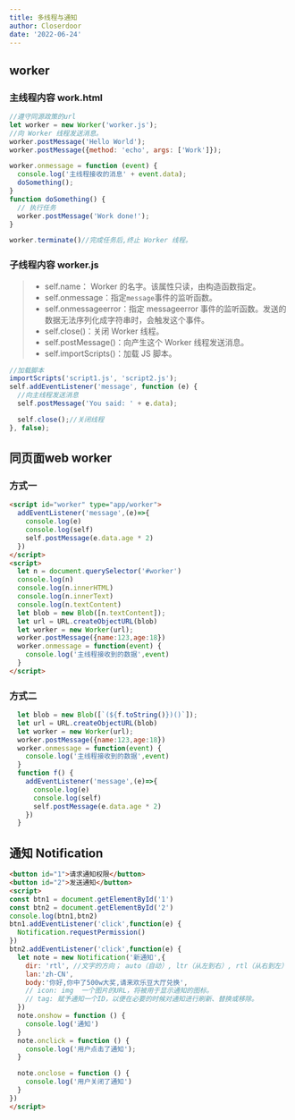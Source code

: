 ```yaml
---
title: 多线程与通知
author: Closerdoor
date: '2022-06-24'
---
```


## worker
### 主线程内容 work.html
```js
//遵守同源政策的url
let worker = new Worker('worker.js');
//向 Worker 线程发送消息。
worker.postMessage('Hello World');
worker.postMessage({method: 'echo', args: ['Work']});

worker.onmessage = function (event) {
  console.log('主线程接收的消息' + event.data);
  doSomething();
}
function doSomething() {
  // 执行任务
  worker.postMessage('Work done!');
}

worker.terminate()//完成任务后,终止 Worker 线程。
```
### 子线程内容 worker.js
> - self.name： Worker 的名字。该属性只读，由构造函数指定。
> - self.onmessage：指定`message`事件的监听函数。
> - self.onmessageerror：指定 messageerror 事件的监听函数。发送的数据无法序列化成字符串时，会触发这个事件。
> - self.close()：关闭 Worker 线程。
> - self.postMessage()：向产生这个 Worker 线程发送消息。
> - self.importScripts()：加载 JS 脚本。

```js
//加载脚本
importScripts('script1.js', 'script2.js');
self.addEventListener('message', function (e) {
  //向主线程发送消息
  self.postMessage('You said: ' + e.data);

  self.close();//关闭线程
}, false);
```
## 同页面web worker
### 方式一
```html
<script id="worker" type="app/worker">
  addEventListener('message',(e)=>{
    console.log(e)
    console.log(self)
    self.postMessage(e.data.age * 2)
  })
</script>
<script>
  let n = document.querySelector('#worker')
  console.log(n)
  console.log(n.innerHTML)
  console.log(n.innerText)
  console.log(n.textContent)
  let blob = new Blob([n.textContent]);
  let url = URL.createObjectURL(blob)
  let worker = new Worker(url);
  worker.postMessage({name:123,age:18})
  worker.onmessage = function(event) {
    console.log('主线程接收到的数据',event)
  }
</script>
```
### 方式二
```js
  let blob = new Blob([`(${f.toString()})()`]);
  let url = URL.createObjectURL(blob)
  let worker = new Worker(url);
  worker.postMessage({name:123,age:18})
  worker.onmessage = function(event) {
    console.log('主线程接收到的数据',event)
  }
  function f() {
    addEventListener('message',(e)=>{
      console.log(e)
      console.log(self)
      self.postMessage(e.data.age * 2)
    })
  }
```

## 通知 Notification
```html
<button id="1">请求通知权限</button>
<button id="2">发送通知</button>
<script>
const btn1 = document.getElementById('1')
const btn2 = document.getElementById('2')
console.log(btn1,btn2)
btn1.addEventListener('click',function(e) {
  Notification.requestPermission()
})
btn2.addEventListener('click',function(e) {
  let note = new Notification('新通知',{
    dir: 'rtl', //文字的方向； auto（自动）, ltr（从左到右）, rtl（从右到左）
    lan:'zh-CN',
    body:'你好,你中了500w大奖,请来欢乐豆大厅兑换',
    // icon: img  一个图片的URL，将被用于显示通知的图标。
    // tag: 赋予通知一个ID，以便在必要的时候对通知进行刷新、替换或移除。
  })
  note.onshow = function () {
    console.log('通知')
  }
  note.onclick = function () {
    console.log('用户点击了通知');
  }

  note.onclose = function () {
    console.log('用户关闭了通知')
  }
})
</script>
```